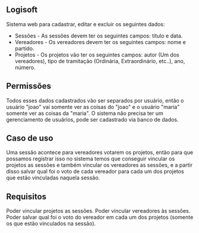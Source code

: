 ## Logisoft

Sistema web para cadastrar, editar e excluir os seguintes dados:

 - Sessões - As sessões devem ter os seguintes campos: título e data.
 - Vereadores - Os vereadores devem ter os seguintes campos: nome e
   partido.
 - Projetos - Os projetos vão ter os seguintes campos: autor (Um dos
   vereadores), tipo de tramitação (Ordinária, Extraordinário, etc..),
   ano, número.

## Permissões

Todos esses dados cadastrados vão ser separados por usuário, então o usuário "joao" vai
somente ver as coisas do "joao" e o usuário "maria" somente ver as coisas da "maria". O
sistema não precisa ter um gerenciamento de usuários, pode ser cadastrado via banco de
dados.

## Caso de uso

Uma sessão acontece para vereadores votarem os projetos, então para que possamos
registrar isso no sistema temos que conseguir vincular os projetos as sessões e também
vincular os vereadores as sessões, e a partir disso salvar qual foi o voto de cada vereador
para cada um dos projetos que estão vinculadas naquela sessão.

## Requisitos

Poder vincular projetos as sessões.
Poder vincular vereadores às sessões.
Poder salvar qual foi o voto do vereador em cada um dos projetos (somente os que estão
vinculados na sessão).
